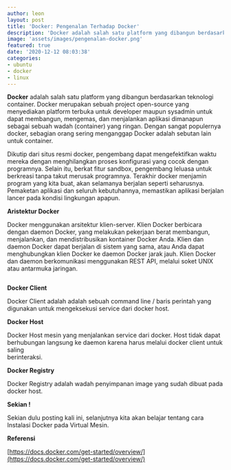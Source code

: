 ```yaml
---
author: leon
layout: post
title: 'Docker: Pengenalan Terhadap Docker'
description: 'Docker adalah salah satu platform yang dibangun berdasarkan teknologi container. Docker merupakan sebuah project open-source yang menyediakan platform terbuka untuk developer maupun sysadmin untuk dapat membangun, mengemas, dan menjalankan aplikasi dimanapun sebagai sebuah wadah (container) yang ringan'
image: 'assets/images/pengenalan-docker.png'
featured: true
date: '2020-12-12 08:03:38'
categories:
- ubuntu
- docker
- linux
---
```


 **Docker** adalah salah satu platform yang dibangun berdasarkan teknologi container. Docker merupakan sebuah project open-source yang menyediakan platform terbuka untuk developer maupun sysadmin untuk dapat membangun, mengemas, dan menjalankan aplikasi dimanapun sebagai sebuah wadah (container) yang ringan. Dengan sangat populernya docker, sebagian orang sering menganggap Docker adalah sebutan lain untuk container.

<!--kg-card-begin: html--><script async src="https://pagead2.googlesyndication.com/pagead/js/adsbygoogle.js"></script><ins class="adsbygoogle" style="display:block; text-align:center;" data-ad-layout="in-article" data-ad-format="fluid" data-ad-client="ca-pub-1515372853161377" data-ad-slot="1986938311"></ins><script>
     (adsbygoogle = window.adsbygoogle || []).push({});
</script><!--kg-card-end: html-->

Dikutip dari situs resmi docker, pengembang dapat mengefektifkan waktu mereka dengan menghilangkan proses konfigurasi yang cocok dengan programnya. Selain itu, berkat fitur sandbox, pengembang leluasa untuk berkreasi tanpa takut merusak programnya. Terakhir docker menjamin program yang kita buat, akan selamanya berjalan seperti seharusnya. Pemaketan aplikasi dan seluruh kebutuhannya, memastikan aplikasi berjalan lancer pada kondisi lingkungan apapun.

**Aristektur Docker**

Docker menggunakan arsitektur klien-server. Klien Docker berbicara dengan daemon Docker, yang melakukan pekerjaan berat membangun, menjalankan, dan mendistribusikan kontainer Docker Anda. Klien dan daemon Docker dapat berjalan di sistem yang sama, atau Anda dapat menghubungkan klien Docker ke daemon Docker jarak jauh. Klien Docker dan daemon berkomunikasi menggunakan REST API, melalui soket UNIX atau antarmuka jaringan.

<figure class="kg-card kg-image-card"><img src="/content/images/2020/12/image-10.png" class="kg-image" alt srcset="/content/images/size/w600/2020/12/image-10.png 600w, /content/images/size/w1000/2020/12/image-10.png 1000w, /content/images/2020/12/image-10.png 1034w" sizes="(min-width: 720px) 720px"></figure>

**Docker Client**

Docker Client adalah adalah sebuah command line / baris perintah yang  
digunakan untuk mengeksekusi service dari docker host.

**Docker Host**

Docker Host mesin yang menjalankan service dari docker. Host tidak dapat  
berhubungan langsung ke daemon karena harus melalui docker client untuk saling  
berinteraksi.

**Docker Registry**

Docker Registry adalah wadah penyimpanan image yang sudah dibuat pada  
docker host.

**Sekian !**

Sekian dulu posting kali ini, selanjutnya kita akan belajar tentang cara Instalasi Docker pada Virtual Mesin.

**Referensi**

[https://docs.docker.com/get-started/overview/](https://docs.docker.com/get-started/overview/)

